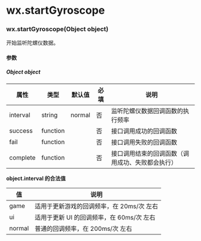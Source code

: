# wx.startGyroscope
### wx.startGyroscope(Object object)

开始监听陀螺仪数据。

#### 参数

##### Object object

属性       | 类型       | 默认值    | 必填 | 说明                      
-------- | -------- | ------ | -- | ------------------------
interval | string   | normal | 否  | 监听陀螺仪数据回调函数的执行频率        
success  | function |        | 否  | 接口调用成功的回调函数             
fail     | function |        | 否  | 接口调用失败的回调函数             
complete | function |        | 否  | 接口调用结束的回调函数（调用成功、失败都会执行）

**object.interval 的合法值**

值      | 说明                        
------ | --------------------------
game   | 适用于更新游戏的回调频率，在 20ms/次 左右  
ui     | 适用于更新 UI 的回调频率，在 60ms/次 左右
normal | 普通的回调频率，在 200ms/次 左右
